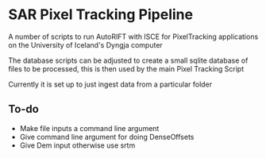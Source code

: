 # SAR Pixel Tracking Pipeline

A number of scripts to run AutoRIFT with ISCE for PixelTracking applications on the University of Iceland's Dyngja computer

The database scripts can be adjusted to create a small sqlite database of files to be processed, this is then used by the main Pixel Tracking Script

Currently it is set up to just ingest data from a particular folder

## To-do

- Make file inputs a command line argument
- Give command line argument for doing DenseOffsets
- Give Dem input otherwise use srtm 

